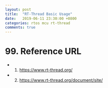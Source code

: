 ```yaml
---
layout: post
title:  "RT-Thread Basic Usage"
date:   2019-06-11 23:30:00 +0800
categories: rtos mcu rt-thread
comments: true
---
```




# 99. Reference URL

* 1) [<https://www.rt-thread.org/>](<https://www.rt-thread.org/>)
* 2) [<https://www.rt-thread.org/document/site/>](<https://www.rt-thread.org/document/site/>)


